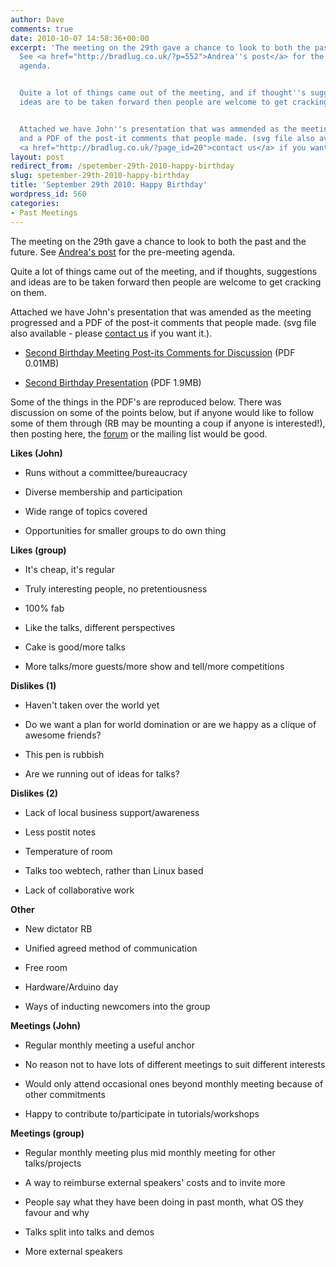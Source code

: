 ```yaml
---
author: Dave
comments: true
date: 2010-10-07 14:58:36+00:00
excerpt: 'The meeting on the 29th gave a chance to look to both the past and the future.
  See <a href="http://bradlug.co.uk/?p=552">Andrea''s post</a> for the pre-meeting
  agenda.


  Quite a lot of things came out of the meeting, and if thought''s suggestions and
  ideas are to be taken forward then people are welcome to get cracking on them.


  Attached we have John''s presentation that was ammended as the meeting progressed
  and a PDF of the post-it comments that people made. (svg file also available - please
  <a href="http://bradlug.co.uk/?page_id=20">contact us</a> if you want it.).'
layout: post
redirect_from: /spetember-29th-2010-happy-birthday
slug: spetember-29th-2010-happy-birthday
title: 'September 29th 2010: Happy Birthday'
wordpress_id: 560
categories:
- Past Meetings
---
```


The meeting on the 29th gave a chance to look to both the past and the future. See [Andrea's post](http://bradlug.co.uk/?p=552) for the pre-meeting agenda.

Quite a lot of things came out of the meeting, and if thoughts, suggestions and ideas are to be taken forward then people are welcome to get cracking on them.

Attached we have John's presentation that was amended as the meeting progressed and a PDF of the post-it comments that people made. (svg file also available - please [contact us](http://bradlug.co.uk/?page_id=20) if you want it.).



	
  * [Second Birthday Meeting Post-its Comments for Discussion](../wp-content/uploads/2010/10/Second_birthday_discussion.pdf) (PDF 0.01MB)

	
  * [Second Birthday Presentation](../wp-content/uploads/2010/10/Second_birthday.pdf) (PDF 1.9MB)


Some of the things in the PDF's are reproduced below. There was discussion on some of the points below, but if anyone would like to follow some of them through (RB may be mounting a coup if anyone is interested!), then posting here, the [forum](http://bradlug.proboards.com/) or the mailing list would be good.

**Likes (John)**



	
  * Runs without a committee/bureaucracy

	
  * Diverse membership and participation

	
  * Wide range of topics covered

	
  * Opportunities for smaller groups to do own thing


**Likes (group)**



	
  * It's cheap, it's regular

	
  * Truly interesting people, no pretentiousness

	
  * 100% fab

	
  * Like the talks, different perspectives

	
  * Cake is good/more talks

	
  * More talks/more guests/more show and tell/more competitions


**Dislikes (1)**



	
  * Haven't taken over the world yet

	
  * Do we want a plan for world domination or are we happy as a clique of awesome friends?

	
  * This pen is rubbish

	
  * Are we running out of ideas for talks?


**Dislikes (2)**



	
  * Lack of local business support/awareness

	
  * Less postit notes

	
  * Temperature of room

	
  * Talks too webtech, rather than Linux based

	
  * Lack of collaborative work


**Other**



	
  * New dictator RB

	
  * Unified agreed method of communication

	
  * Free room

	
  * Hardware/Arduino day

	
  * Ways of inducting newcomers into the group


**Meetings (John)**



	
  * Regular monthly meeting a useful anchor

	
  * No reason not to have lots of different meetings to suit different interests

	
  * Would only attend occasional ones beyond monthly meeting because of other commitments

	
  * Happy to contribute to/participate in tutorials/workshops


**Meetings (group)**



	
  * Regular monthly meeting plus mid monthly meeting for other talks/projects

	
  * A way to reimburse external speakers' costs and to invite more

	
  * People say what they have been doing in past month, what OS they favour and why

	
  * Talks split into talks and demos

	
  * More external speakers


